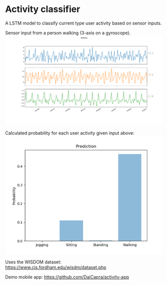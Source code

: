 # Activity classifier
A LSTM model to classify current type user activity based on sensor inputs.

Sensor input from a person walking (3-axis on a gyroscope). 
![Sensor](/img/Walking_S.png)

Calculated probability for each user activity given input above:
![Probability](/img/Walking_P.png)

Uses the WISDOM dataset:
https://www.cis.fordham.edu/wisdm/dataset.php

Demo mobile app:
https://github.com/DaiCapra/activity-app
